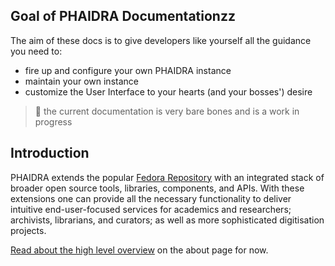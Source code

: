 
## Goal of PHAIDRA Documentationzz

The aim of these docs is to give developers like yourself all the guidance you need to:

- fire up and configure your own PHAIDRA instance
- maintain your own instance
- customize the User Interface to your hearts (and your bosses') desire

> 🚨 the current documentation is very bare bones and is a work in progress

## Introduction

PHAIDRA extends the popular [Fedora Repository](https://fedora.lyrasis.org/) with an integrated stack of broader open source tools, libraries, components, and APIs. With these extensions one can provide all the necessary functionality to deliver intuitive end-user-focused services for academics and researchers; archivists, librarians, and curators; as well as more sophisticated digitisation projects.

[Read about the high level overview](/about/) on the about page for now.
